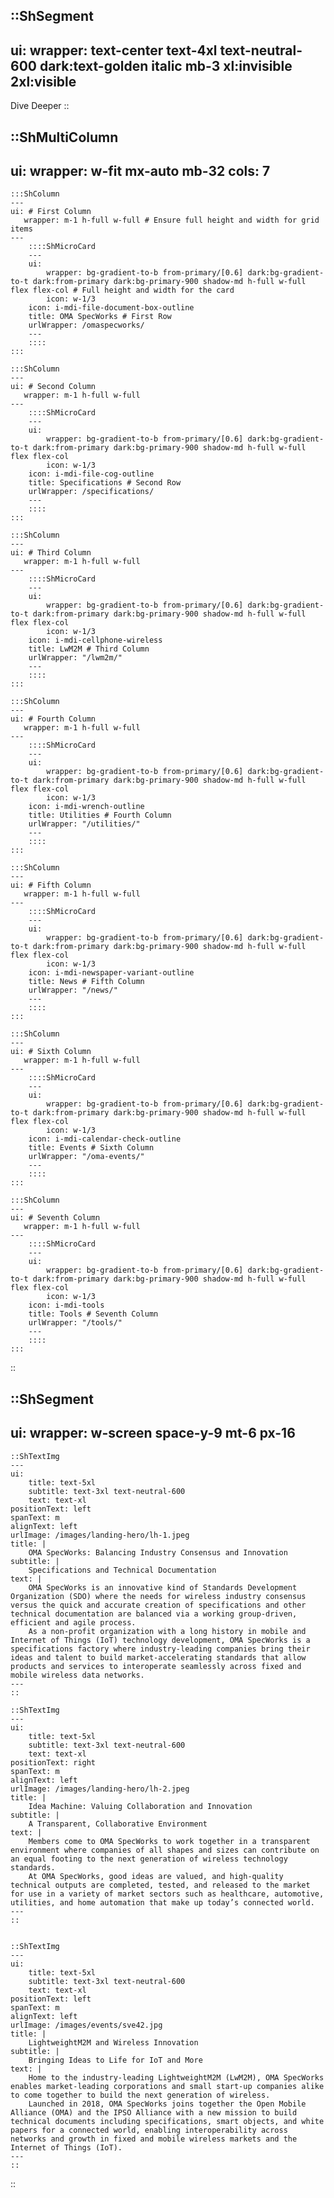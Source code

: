 ::ShSegment
---
ui:
    wrapper: text-center text-4xl text-neutral-600 dark:text-golden italic mb-3 xl:invisible 2xl:visible
---
Dive Deeper
::

::ShMultiColumn
---
ui:
    wrapper: w-fit mx-auto mb-32
cols: 7
---
    :::ShColumn 
    --- 
    ui: # First Column
       wrapper: m-1 h-full w-full # Ensure full height and width for grid items
    ---
        ::::ShMicroCard
        ---
        ui:
            wrapper: bg-gradient-to-b from-primary/[0.6] dark:bg-gradient-to-t dark:from-primary dark:bg-primary-900 shadow-md h-full w-full flex flex-col # Full height and width for the card
            icon: w-1/3
        icon: i-mdi-file-document-box-outline
        title: OMA SpecWorks # First Row
        urlWrapper: /omaspecworks/
        ---
        ::::
    :::

    :::ShColumn 
    --- 
    ui: # Second Column
       wrapper: m-1 h-full w-full
    ---
        ::::ShMicroCard
        ---
        ui:
            wrapper: bg-gradient-to-b from-primary/[0.6] dark:bg-gradient-to-t dark:from-primary dark:bg-primary-900 shadow-md h-full w-full flex flex-col
            icon: w-1/3
        icon: i-mdi-file-cog-outline
        title: Specifications # Second Row
        urlWrapper: /specifications/
        ---
        ::::
    :::

    :::ShColumn 
    --- 
    ui: # Third Column
       wrapper: m-1 h-full w-full
    ---
        ::::ShMicroCard
        ---
        ui:
            wrapper: bg-gradient-to-b from-primary/[0.6] dark:bg-gradient-to-t dark:from-primary dark:bg-primary-900 shadow-md h-full w-full flex flex-col
            icon: w-1/3
        icon: i-mdi-cellphone-wireless
        title: LwM2M # Third Column
        urlWrapper: "/lwm2m/"
        ---
        ::::
    :::

    :::ShColumn 
    --- 
    ui: # Fourth Column
       wrapper: m-1 h-full w-full
    ---
        ::::ShMicroCard
        ---
        ui:
            wrapper: bg-gradient-to-b from-primary/[0.6] dark:bg-gradient-to-t dark:from-primary dark:bg-primary-900 shadow-md h-full w-full flex flex-col
            icon: w-1/3
        icon: i-mdi-wrench-outline
        title: Utilities # Fourth Column
        urlWrapper: "/utilities/"
        ---
        ::::
    :::

    :::ShColumn 
    --- 
    ui: # Fifth Column
       wrapper: m-1 h-full w-full
    ---
        ::::ShMicroCard
        ---
        ui:
            wrapper: bg-gradient-to-b from-primary/[0.6] dark:bg-gradient-to-t dark:from-primary dark:bg-primary-900 shadow-md h-full w-full flex flex-col
            icon: w-1/3
        icon: i-mdi-newspaper-variant-outline
        title: News # Fifth Column
        urlWrapper: "/news/"
        ---
        ::::
    :::

    :::ShColumn 
    --- 
    ui: # Sixth Column
       wrapper: m-1 h-full w-full
    ---
        ::::ShMicroCard
        ---
        ui:
            wrapper: bg-gradient-to-b from-primary/[0.6] dark:bg-gradient-to-t dark:from-primary dark:bg-primary-900 shadow-md h-full w-full flex flex-col
            icon: w-1/3
        icon: i-mdi-calendar-check-outline
        title: Events # Sixth Column
        urlWrapper: "/oma-events/"
        ---
        ::::
    :::

    :::ShColumn 
    --- 
    ui: # Seventh Column
       wrapper: m-1 h-full w-full
    ---
        ::::ShMicroCard
        ---
        ui:
            wrapper: bg-gradient-to-b from-primary/[0.6] dark:bg-gradient-to-t dark:from-primary dark:bg-primary-900 shadow-md h-full w-full flex flex-col
            icon: w-1/3
        icon: i-mdi-tools
        title: Tools # Seventh Column
        urlWrapper: "/tools/"
        ---
        ::::
    :::
::

::ShSegment
---
ui:
    wrapper: w-screen space-y-9 mt-6 px-16
---
    ::ShTextImg
    ---
    ui:
        title: text-5xl
        subtitle: text-3xl text-neutral-600
        text: text-xl
    positionText: left
    spanText: m
    alignText: left
    urlImage: /images/landing-hero/lh-1.jpeg
    title: |
        OMA SpecWorks: Balancing Industry Consensus and Innovation
    subtitle: |
        Specifications and Technical Documentation
    text: |
        OMA SpecWorks is an innovative kind of Standards Development Organization (SDO) where the needs for wireless industry consensus versus the quick and accurate creation of specifications and other technical documentation are balanced via a working group-driven, efficient and agile process.
        As a non-profit organization with a long history in mobile and Internet of Things (IoT) technology development, OMA SpecWorks is a specifications factory where industry-leading companies bring their ideas and talent to build market-accelerating standards that allow products and services to interoperate seamlessly across fixed and mobile wireless data networks.
    ---
    ::

    ::ShTextImg
    ---
    ui:
        title: text-5xl
        subtitle: text-3xl text-neutral-600
        text: text-xl
    positionText: right
    spanText: m
    alignText: left
    urlImage: /images/landing-hero/lh-2.jpeg
    title: |
        Idea Machine: Valuing Collaboration and Innovation
    subtitle: |
        A Transparent, Collaborative Environment
    text: |
        Members come to OMA SpecWorks to work together in a transparent environment where companies of all shapes and sizes can contribute on an equal footing to the next generation of wireless technology standards.
        At OMA SpecWorks, good ideas are valued, and high-quality technical outputs are completed, tested, and released to the market for use in a variety of market sectors such as healthcare, automotive, utilities, and home automation that make up today’s connected world.
    ---
    ::


    ::ShTextImg
    ---
    ui:
        title: text-5xl
        subtitle: text-3xl text-neutral-600
        text: text-xl
    positionText: left
    spanText: m
    alignText: left
    urlImage: /images/events/sve42.jpg
    title: |
        LightweightM2M and Wireless Innovation
    subtitle: |
        Bringing Ideas to Life for IoT and More
    text: |
        Home to the industry-leading LightweightM2M (LwM2M), OMA SpecWorks enables market-leading corporations and small start-up companies alike to come together to build the next generation of wireless.
        Launched in 2018, OMA SpecWorks joins together the Open Mobile Alliance (OMA) and the IPSO Alliance with a new mission to build technical documents including specifications, smart objects, and white papers for a connected world, enabling interoperability across networks and growth in fixed and mobile wireless markets and the Internet of Things (IoT).
    ---
    ::
::